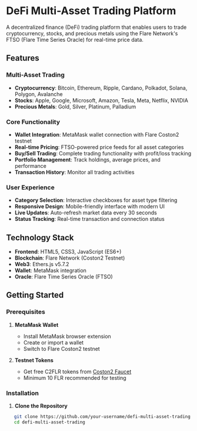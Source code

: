 # DeFi Multi-Asset Trading Platform

A decentralized finance (DeFi) trading platform that enables users to trade cryptocurrency, stocks, and precious metals using the Flare Network's FTSO (Flare Time Series Oracle) for real-time price data.

## Features

### Multi-Asset Trading
- **Cryptocurrency**: Bitcoin, Ethereum, Ripple, Cardano, Polkadot, Solana, Polygon, Avalanche
- **Stocks**: Apple, Google, Microsoft, Amazon, Tesla, Meta, Netflix, NVIDIA
- **Precious Metals**: Gold, Silver, Platinum, Palladium

### Core Functionality
- **Wallet Integration**: MetaMask wallet connection with Flare Coston2 testnet
- **Real-time Pricing**: FTSO-powered price feeds for all asset categories
- **Buy/Sell Trading**: Complete trading functionality with profit/loss tracking
- **Portfolio Management**: Track holdings, average prices, and performance
- **Transaction History**: Monitor all trading activities

### User Experience
- **Category Selection**: Interactive checkboxes for asset type filtering
- **Responsive Design**: Mobile-friendly interface with modern UI
- **Live Updates**: Auto-refresh market data every 30 seconds
- **Status Tracking**: Real-time transaction and connection status

## Technology Stack

- **Frontend**: HTML5, CSS3, JavaScript (ES6+)
- **Blockchain**: Flare Network (Coston2 Testnet)
- **Web3**: Ethers.js v5.7.2
- **Wallet**: MetaMask integration
- **Oracle**: Flare Time Series Oracle (FTSO)

## Getting Started

### Prerequisites

1. **MetaMask Wallet**
   - Install MetaMask browser extension
   - Create or import a wallet
   - Switch to Flare Coston2 testnet

2. **Testnet Tokens**
   - Get free C2FLR tokens from [Coston2 Faucet](https://coston2-faucet.towolabs.com/)
   - Minimum 10 FLR recommended for testing

### Installation

1. **Clone the Repository**
```bash
   git clone https://github.com/your-username/defi-multi-asset-trading.git
   cd defi-multi-asset-trading
